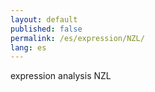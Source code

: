 ```yaml
---
layout: default
published: false
permalink: /es/expression/NZL/
lang: es
---
```


expression analysis NZL
